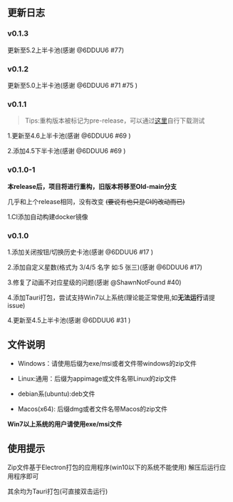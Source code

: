 ## 更新日志
### v0.1.3

更新至5.2上半卡池(感谢 @6DDUU6 #77)

### v0.1.2

更新至5.0上半卡池(感谢 @6DDUU6 #71 #75 )


### v0.1.1

> Tips:重构版本被标记为pre-release，可以通过[这里](https://github.com/cyanial/genshin-impact-picker/releases/tag/v0.2.0-beta)自行下载测试

1.更新至4.6上半卡池(感谢 @6DDUU6 #69 )

2.添加4.5下半卡池(感谢 @6DDUU6 #69 )

### v0.1.0-1

**本release后，项目将进行重构，旧版本将移至Old-main分支**

几乎和上个release相同，没有改变 ~~(要说有也只是CI的改动而已)~~

1.CI添加自动构建docker镜像

### v0.1.0

1.添加关闭按钮/切换历史卡池(感谢 @6DDUU6 #17 )

2.添加自定义星数(格式为 3/4/5 名字 如:5 张三)(感谢 @6DDUU6 #17)

3.修复了动画不对应星级的问题(感谢 @ShawnNotFound #40)

4.添加Tauri打包，尝试支持Win7以上系统(理论能正常使用,如**无法运行**请提issue)

4.更新至4.5上半卡池(感谢 @6DDUU6 #31 )

## 文件说明
- Windows：请使用后缀为exe/msi或者文件带windows的zip文件

- Linux:通用：后缀为appimage或文件名带Linux的zip文件

- debian系(ubuntu):deb文件

- Macos(x64): 后缀dmg或者文件名带Macos的zip文件

**Win7以上系统的用户请使用exe/msi文件**

## 使用提示

Zip文件基于Electron打包的应用程序(win10以下的系统不能使用) 解压后运行应用程序即可

其余均为Tauri打包(可直接双击运行)